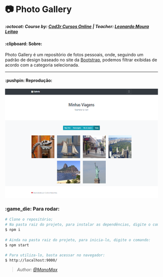 <h1> 📷 Photo Gallery </h1>

<h5>
  :octocat: Course by: <a href="https://www.udemy.com/user/cod3r-3/">Cod3r Cursos Online</a> | Teacher: <a href="https://www.udemy.com/course/curso-web/#instructor-2">Leonardo Moura Leitao</a>
</h5>

<p>
  <h4>:clipboard: Sobre:</h4>
  
  Photo Gallery é um repositório de fotos pessoais, onde, seguindo um padrão de design baseado no site da <a href="https://getbootstrap.com/docs/5.0/examples/album/">Bootstrap</a>, podemos filtrar exibidas de acordo com a categoria selecionada.
</p>

____
<h4>:pushpin: Reprodução:</h4>

<img width="600" height="360" src="./.github/exemple.png">

<h3> :game_die: Para rodar: </h3>

```bash
# Clone o repositório;
# Na pasta raiz do projeto, para instalar as dependências, digite o comando:
$ npm i

# Ainda na pasta raiz do projeto, para inicia-lo, digite o comando:
$ npm start

# Para utiliza-lo, basta acessar no navegador:
$ http://localhost:9000/
```

<p><i>
  
>*Author: [@ManoMax](https://github.com/ManoMax)*

</i></p>
